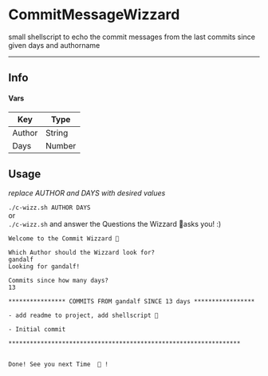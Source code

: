 # CommitMessageWizzard

small shellscript to echo the commit messages from the last commits since given days and authorname

---

## Info

#### Vars

| Key    | Type   |
| ------ | ------ |
| Author | String |
| Days   | Number |

## Usage

_replace AUTHOR and DAYS with desired values_

`./c-wizz.sh AUTHOR DAYS`  
or  
`./c-wizz.sh` and answer the Questions the Wizzard 🧙asks you! :)

```
Welcome to the Commit Wizzard 🧙

Which Author should the Wizzard look for?
gandalf
Looking for gandalf!

Commits since how many days?
13

**************** COMMITS FROM gandalf SINCE 13 days *****************

- add readme to project, add shellscript 🧙

- Initial commit

*****************************************************************


Done! See you next Time  🧙 !
```
